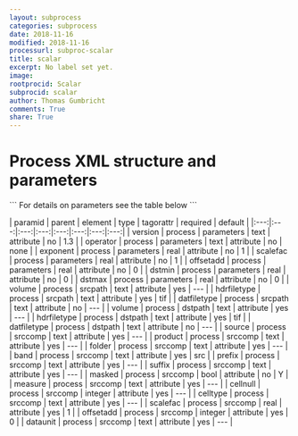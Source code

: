 ```yaml
---
layout: subprocess
categories: subprocess
date: 2018-11-16
modified: 2018-11-16
processurl: subproc-scalar
title: scalar
excerpt: No label set yet.
image: 
rootprocid: Scalar
subprocid: scalar
author: Thomas Gumbricht
comments: True
share: True
---
```


<h1 class='foot-description'>Process XML structure and parameters</h1>
```
For details on parameters see the table below
<?xml version="1.0" ?>
<process>
  <!--Generated from python-->
  <userproj plotid="yourplotid" projectid="yourprojectid" siteid="yoursiteid" system="systemid" tractid="yourtractid" userid="youruserid"/>
  <period endday="DD" endmonth="MM" endyear="YYYY" seasonendday="DD" seasonendmonth="MM" seasonstartday="DD" seasonstartmonth="MM" startday="DD" startmonth="MM" startyear="YYYY" timestep="timestep"/>
  <parameters dstmax="xyz.abc" dstmin="xyz.abc" exponent="xyz.abc" offsetadd="xyz.abc" operator="txtstring" scalefac="xyz.abc" version="txtstring"/>
  <srcpath datfiletype="txtstring" hdrfiletype="txtstring" volume="txtstring"/>
  <dstpath datfiletype="txtstring" hdrfiletype="txtstring" volume="txtstring"/>
  <srccomp band="txtstring" cellnull="xyz" celltype="txtstring" dataunit="txtstring" folder="txtstring" masked="True/False" measure="txtstring" offsetadd="xyz" prefix="txtstring" product="txtstring" scalefac="xyz.abc" source="txtstring" suffix="txtstring"/>
</process>
```

| paramid | parent | element | type | tagorattr | required | default |
|:---:|:---:|:---:|:---:|:---:|:---:|:---:|:---:|
| version | process | parameters | text | attribute | no | 1.3 |
| operator | process | parameters | text | attribute | no | none |
| exponent | process | parameters | real | attribute | no | 1 |
| scalefac | process | parameters | real | attribute | no | 1 |
| offsetadd | process | parameters | real | attribute | no | 0 |
| dstmin | process | parameters | real | attribute | no | 0 |
| dstmax | process | parameters | real | attribute | no | 0 |
| volume | process | srcpath | text | attribute | yes | --- |
| hdrfiletype | process | srcpath | text | attribute | yes | tif |
| datfiletype | process | srcpath | text | attribute | no | --- |
| volume | process | dstpath | text | attribute | yes | --- |
| hdrfiletype | process | dstpath | text | attribute | yes | tif |
| datfiletype | process | dstpath | text | attribute | no | --- |
| source | process | srccomp | text | attribute | yes | --- |
| product | process | srccomp | text | attribute | yes | --- |
| folder | process | srccomp | text | attribute | yes | --- |
| band | process | srccomp | text | attribute | yes | src |
| prefix | process | srccomp | text | attribute | yes | --- |
| suffix | process | srccomp | text | attribute | yes | --- |
| masked | process | srccomp | bool | attribute | no | Y |
| measure | process | srccomp | text | attribute | yes | --- |
| cellnull | process | srccomp | integer | attribute | yes | --- |
| celltype | process | srccomp | text | attribute | yes | --- |
| scalefac | process | srccomp | real | attribute | yes | 1 |
| offsetadd | process | srccomp | integer | attribute | yes | 0 |
| dataunit | process | srccomp | text | attribute | yes | --- |
